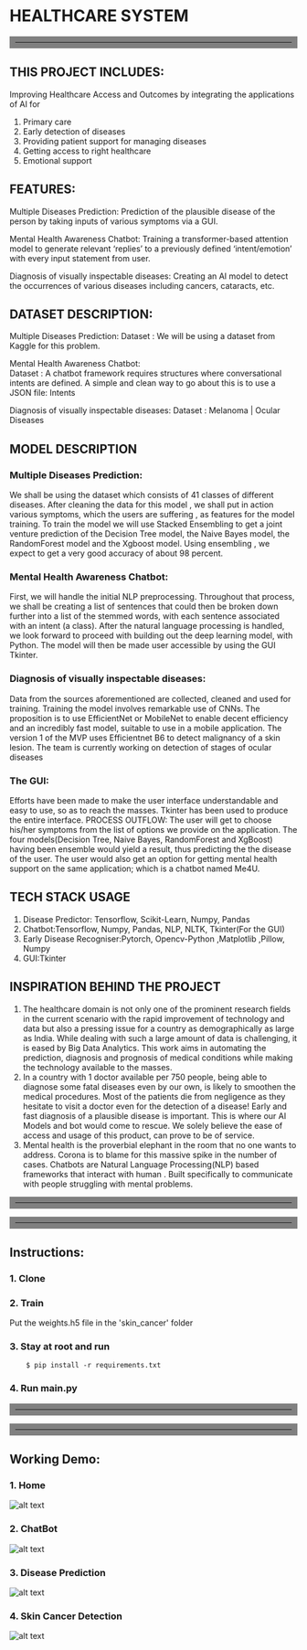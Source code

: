 # HEALTHCARE SYSTEM 


<hr style="border:10px solid gray">

## THIS PROJECT INCLUDES: 
Improving Healthcare Access and Outcomes by integrating the applications of AI for
1. Primary care
2. Early detection of diseases
3. Providing patient support for managing diseases
4. Getting access to right healthcare
5. Emotional support

## FEATURES:
Multiple Diseases Prediction:
Prediction of the plausible disease of the person by taking inputs of various symptoms via a GUI.

Mental Health Awareness Chatbot:
Training a transformer-based attention model to generate relevant ‘replies’ to a previously defined ‘intent/emotion’ with every input statement from user.

Diagnosis of visually inspectable diseases: 
Creating an AI model to detect the occurrences of various diseases including cancers, cataracts, etc.

## DATASET DESCRIPTION:
Multiple Diseases Prediction:
Dataset : We will be using a dataset from Kaggle for this problem.

Mental Health Awareness Chatbot:   
Dataset : A chatbot framework requires structures where conversational intents are defined. A simple  and clean way to go about this is to use a JSON file: Intents	

Diagnosis of visually inspectable diseases: 
Dataset : Melanoma    |   Ocular Diseases

## MODEL DESCRIPTION
### Multiple Diseases Prediction:
We shall be using the dataset which consists of 41 classes of different diseases.
After cleaning the data for this model , we shall put in action various symptoms, which the users are suffering , as features for the model training. 
To train the model we will use Stacked Ensembling to get a joint venture prediction of the Decision Tree model, the Naive Bayes model, the RandomForest model and the Xgboost model. Using ensembling , we expect to get a very good accuracy of about 98 percent. 

### Mental Health Awareness Chatbot:
First, we will handle the initial NLP preprocessing.
Throughout that process, we shall be creating a list of sentences that could then be broken down further into a list of the stemmed words, with each sentence associated with an intent (a class).
After the natural language processing is handled, we look forward to proceed with building out the deep learning model, with Python.
The model will then be made user accessible by using the GUI Tkinter.

### Diagnosis of visually inspectable diseases:  
Data from the sources aforementioned are collected, cleaned and used for training. 
Training the model involves remarkable use of CNNs. 
The proposition is to use EfficientNet or MobileNet to enable decent efficiency and an incredibly fast model, suitable to use in a mobile application. 
The version 1 of the MVP uses Efficientnet B6 to detect malignancy of a skin lesion. The team is currently working on detection of stages of ocular diseases

### The GUI:
Efforts have been made to make the user interface understandable and easy to use, so as to reach the masses. 
Tkinter has been used to produce the entire interface. 
PROCESS OUTFLOW: 
The user will get to choose his/her symptoms from the list of options we provide on the application.
The four models(Decision Tree, Naive Bayes, RandomForest and XgBoost) having been ensemble would yield a result, thus predicting the the disease of the user.
The user would also get an option for getting mental health support on the same application; which is a chatbot named Me4U.  

## TECH STACK USAGE
1. Disease Predictor: Tensorflow, Scikit-Learn, Numpy, Pandas
2. Chatbot:Tensorflow, Numpy, Pandas, NLP, NLTK, Tkinter(For the GUI)
3. Early Disease Recogniser:Pytorch, Opencv-Python ,Matplotlib ,Pillow, Numpy
4. GUI:Tkinter

## INSPIRATION BEHIND THE PROJECT
1. The healthcare domain is not only one of the prominent research fields in the current scenario with the rapid improvement of technology and data but also a pressing issue for a country as demographically as large as India. While dealing with such a large amount of data is challenging, it is eased by Big Data Analytics. This work aims in automating the prediction, diagnosis and prognosis of medical conditions while making the technology available to the masses.
2. In a country with 1 doctor available per 750 people, being able to diagnose some fatal diseases even by our own, is likely to smoothen the medical procedures. 
Most of the patients die from negligence as they hesitate to visit a doctor even for the detection of a disease! Early and fast diagnosis of a plausible disease is important. This is where our AI Models and bot would come to rescue. We solely believe the ease of access and usage of this product, can prove to be of service. 
3. Mental health is the proverbial elephant in the room that no one wants to address. Corona is to blame for this massive spike in the number of cases. Chatbots are Natural Language Processing(NLP) based frameworks that interact with human . Built specifically to communicate with people struggling with mental problems.

<hr style="border:10px solid gray">
<hr style="border:10px solid gray">

## Instructions:
### 1. Clone
### 2. Train

Put the weights.h5 file in the 'skin_cancer' folder
### 3. Stay at root and run 
```	
	$ pip install -r requirements.txt
```
### 4. Run main.py


<hr style="border:10px solid gray">
<hr style="border:10px solid gray">

## Working Demo:

### 1. Home
![alt text](https://github.com/sayanbiswas023/Healthcare_system/blob/master/images/home.png?raw=true)

### 2. ChatBot
![alt text](https://github.com/sayanbiswas023/Healthcare_system/blob/master/images/chat.png?raw=true)

### 3. Disease Prediction
![alt text](https://github.com/sayanbiswas023/Healthcare_system/blob/master/images/disease.png?raw=true)

### 4. Skin Cancer Detection
![alt text](https://github.com/sayanbiswas023/Healthcare_system/blob/master/images/skin.png?raw=true)
